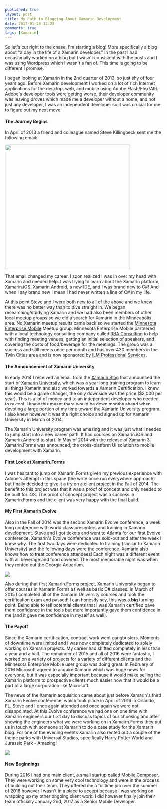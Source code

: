 ```yaml
---
published: true
layout: post
title: My Path to Blogging About Xamarin Development
date: 2017-01-20 12:23
comments: true
tags: [Xamarin]
---
```

So let's cut right to the chase, I'm starting a blog!  More specifically a blog about "a day in the life of a Xamarin developer."  In the past I had occasionally worked on a blog but I wasn't consistent with the posts and I was using Wordpress which I wasn't a fan of.  This time is going to be different I promise.

I began looking at Xamarin in the 2nd quarter of 2013, so just shy of four years ago.  Before Xamarin development I worked on a lot of rich Internet applications for the desktop, web, and mobile using Adobe Flash/Flex/AIR.  Adobe's developer tools were getting worse, their developer community was leaving droves which made me a developer without a home, and not just any developer, I was an independent developer so it was crucial for me to figure out my next move.

#### The Journey Begins  
In April of 2013 a friend and colleague named Steve Killingbeck sent me the following email:  

<img src="{{site.baseurl}}/images/20170120/new-path-xamarin.jpg" style="width: 400px;" />

That email changed my career.  I soon realized I was in over my head with Xamarin and needed help.  I was trying to learn about the Xamarin platform, Xamarin.iOS, Xamarin.Android, a new IDE, and I was brand new to C#!  And when I say brand new I mean I had never written a line of C# in my life.

At this point Steve and I were both new to all of the above and we knew there was no better way than to dive straight in. We began researching/studying Xamarin and we had also been members of other local meetup groups so we did a search for Xamarin in the Minneapolis area.  No Xamarin meetup results came back so we started the [Minnesota Enterprise Mobile](https://www.meetup.com/Minnesota-Enterprise-Mobile/) Meetup group.  Minnesota Enterprise Mobile partnered with a local technology consulting company called [RBA Consulting](http://www.rbaconsulting.com) to help with finding meeting venues, getting an initial selection of speakers, and covering the costs of food/beverage for the meetings.  The group was a success and still meets once per month and has over 430 members in the Twin Cities area and is now sponsored by [ILM Professional Services](http://ilmservice.com).

#### The Announcement of Xamarin University  
In early 2014 I received an email from the [Xamarin Blog](https://blog.xamarin.com) that announced the start of [Xamarin University](https://www.xamarin.com/university), which was a year long training program to learn all things Xamarin and also worked towards a Xamarin Certification.  I knew this would be a game changer, the only downside was the price ($2,000 per year).  This is a lot of money and to an independent developer who needed to re-tool.  I knew this meant there would be down months ahead when devoting a large portion of my time toward the Xamarin University program.  I also knew however it was the right choice and signed up for Xamarin University in March of 2014.

The Xamarin University program was amazing and it was just what I needed to jump start into a new career path.  It had courses on Xamarin.iOS and Xamarin.Android to start.  In May of 2014 with the release of Xamarin 3, Xamarin.Forms was announced, the cross-platform UI solution to mobile development with Xamarin.

#### First Look at Xamarin.Forms  
I was hesitant to jump on Xamarin.Forms given my previous experience with Adobe's attempt in this space (the write once run everywhere approach) but finally decided to give it a try on a client project in the Fall of 2014.  The benefit to this project was that it was a proof of concept and only needed to be built for iOS.  The proof of concept project was a success in Xamarin.Forms and the client was very happy with the final build.  

#### My First Xamarin Evolve  
Also in the Fall of 2014 was the second Xamarin Evolve conference, a week long conference with world class presenters and training in Xamarin development.  Steve and I got tickets and went to Atlanta for our first Evolve conference.  Xamarin's Evolve conference was sold-out and after the week I knew why.  The first two days were dedicated to training (similar to Xamarin University) and the following days were the conference.   Xamarin also knows how to treat conference attendees!  Each night was a different event with all beverage and food covered.  The most memorable night was when they rented out the Georgia Aquarium.

<img src="{{site.baseurl}}/images/20170120/evolve-2014.jpg" />

Also during that first Xamarin.Forms project, Xamarin University began to offer courses in Xamarin.Forms as well as basic C# classes.  In March of 2015 I completed all of the Xamarin University courses and took the certification exam and passed!  I can honestly say, this was a __big__ turning point.  Being able to tell potential clients that I was Xamarin certified gave them confidence in the tools but more importantly gave them confidence in me (and it gave me confidence in myself as well).  

#### The Payoff  
Since the Xamarin certification, contract work went gangbusters.  Moments of downtime were limited and I was now completely dedicated to solely working on Xamarin projects.  My career had shifted completely in less than a year and a half.  The remainder of 2015 and all of 2016 were fantastic, I worked on a variety of projects for a variety of different clients and the Minnesota Enterprise Mobile user group was doing great.  In February of 2016 Microsoft agreed to acquire Xamarin which was huge news for everyone, but it was especially important because it would make selling the Xamarin platform to prospective clients much easier now that it would be a part of a large corporation like Microsoft.  

The news of the Xamarin acquisition came about just before Xamarin's third Xamarin Evolve conference, which took place in April of 2016 in Orlando, FL.  Steve and I once again attended and once again we were not disappointed.  At this Evolve conference we had one on one time with Xamarin engineers our first day to discuss topics of our choosing and after showing the engineers what we were working on in Xamairn.Forms they put us in touch with someone at Xamarin to do a case study for the Xamarin blog.  For one of the evening events Xamarin also rented out a couple of the theme parks with Universal Studios, specifically Harry Potter World and Jurassic Park - Amazing!

<img src="{{site.baseurl}}/images/20170120/evolve-2016.jpg" />

#### New Beginnings  
During 2016 I had one main client, a small startup called [Mobile Composer](https://www.mcomposer.com).  They were working on some very cool technology and were in the process of building out their team.  They offered me a fulltime job over the summer of 2016 however I wasn't in a place to accept because I was working on wrapping up my other ongoing client work.  I did however finally join their team officially January 2nd, 2017 as a Senior Mobile Developer.